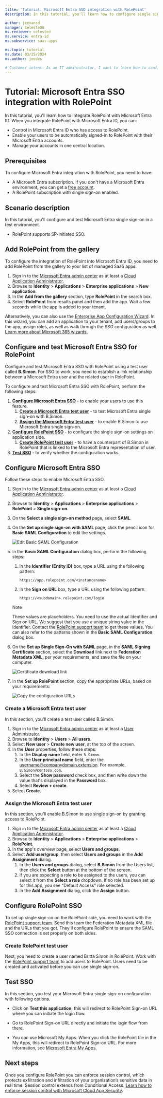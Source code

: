```yaml
---
title: 'Tutorial: Microsoft Entra SSO integration with RolePoint'
description: In this tutorial, you'll learn how to configure single sign-on between Microsoft Entra ID and RolePoint.

author: jeevansd
manager: CelesteDG
ms.reviewer: celested
ms.service: entra-id
ms.subservice: saas-apps

ms.topic: tutorial
ms.date: 03/25/2024
ms.author: jeedes

# Customer intent: As an IT administrator, I want to learn how to configure single sign-on between Microsoft Entra ID and RolePoint so that I can control who has access to RolePoint, enable automatic sign-in with Microsoft Entra accounts, and manage my accounts in one central location.
---
```

# Tutorial: Microsoft Entra SSO integration with RolePoint

In this tutorial, you'll learn how to integrate RolePoint with Microsoft Entra ID. When you integrate RolePoint with Microsoft Entra ID, you can:

* Control in Microsoft Entra ID who has access to RolePoint.
* Enable your users to be automatically signed-in to RolePoint with their Microsoft Entra accounts.
* Manage your accounts in one central location.

## Prerequisites

To configure Microsoft Entra integration with RolePoint, you need to have:

* A Microsoft Entra subscription. If you don't have a Microsoft Entra environment, you can get a [free account](https://azure.microsoft.com/free/).
* A RolePoint subscription with single sign-on enabled.

## Scenario description

In this tutorial, you'll configure and test Microsoft Entra single sign-on in a test environment.

* RolePoint supports SP-initiated SSO.

## Add RolePoint from the gallery

To configure the integration of RolePoint into Microsoft Entra ID, you need to add RolePoint from the gallery to your list of managed SaaS apps.

1. Sign in to the [Microsoft Entra admin center](https://entra.microsoft.com) as at least a [Cloud Application Administrator](~/identity/role-based-access-control/permissions-reference.md#cloud-application-administrator).
1. Browse to **Identity** > **Applications** > **Enterprise applications** > **New application**.
1. In the **Add from the gallery** section, type **RolePoint** in the search box.
1. Select **RolePoint** from results panel and then add the app. Wait a few seconds while the app is added to your tenant.

 Alternatively, you can also use the [Enterprise App Configuration Wizard](https://portal.office.com/AdminPortal/home?Q=Docs#/azureadappintegration). In this wizard, you can add an application to your tenant, add users/groups to the app, assign roles, as well as walk through the SSO configuration as well. [Learn more about Microsoft 365 wizards.](/microsoft-365/admin/misc/azure-ad-setup-guides)

<a name='configure-and-test-azure-ad-sso-for-rolepoint'></a>

## Configure and test Microsoft Entra SSO for RolePoint

Configure and test Microsoft Entra SSO with RolePoint using a test user called **B.Simon**. For SSO to work, you need to establish a link relationship between a Microsoft Entra user and the related user in RolePoint.

To configure and test Microsoft Entra SSO with RolePoint, perform the following steps:

1. **[Configure Microsoft Entra SSO](#configure-azure-ad-sso)** - to enable your users to use this feature.
    1. **[Create a Microsoft Entra test user](#create-an-azure-ad-test-user)** - to test Microsoft Entra single sign-on with B.Simon.
    1. **[Assign the Microsoft Entra test user](#assign-the-azure-ad-test-user)** - to enable B.Simon to use Microsoft Entra single sign-on.
1. **[Configure RolePoint SSO](#configure-rolepoint-sso)** - to configure the single sign-on settings on application side.
    1. **[Create RolePoint test user](#create-rolepoint-test-user)** - to have a counterpart of B.Simon in RolePoint that is linked to the Microsoft Entra representation of user.
1. **[Test SSO](#test-sso)** - to verify whether the configuration works.

<a name='configure-azure-ad-sso'></a>

## Configure Microsoft Entra SSO

Follow these steps to enable Microsoft Entra SSO.

1. Sign in to the [Microsoft Entra admin center](https://entra.microsoft.com) as at least a [Cloud Application Administrator](~/identity/role-based-access-control/permissions-reference.md#cloud-application-administrator).
1. Browse to **Identity** > **Applications** > **Enterprise applications** > **RolePoint** > **Single sign-on**.
1. On the **Select a single sign-on method** page, select **SAML**.
1. On the **Set up single sign-on with SAML** page, click the pencil icon for **Basic SAML Configuration** to edit the settings.

   ![Edit Basic SAML Configuration](common/edit-urls.png)

4. In the **Basic SAML Configuration** dialog box, perform the following steps:

    1. In the **Identifier (Entity ID)** box, type a URL using the following pattern:

       `https://app.rolepoint.com/<instancename>`

    1. In the **Sign on URL** box, type a URL using the following pattern:

       `https://<subdomain>.rolepoint.com/login`   

	> [!NOTE]
	> These values are placeholders. You need to use the actual Identifier and Sign on URL. We suggest that you use a unique string value in the identifier. Contact the [RolePoint support team](mailto:info@rolepoint.com) to get these values. You can also refer to the patterns shown in the **Basic SAML Configuration** dialog box.

1. On the **Set up Single Sign-On with SAML** page, in the **SAML Signing Certificate** section, select the **Download** link next to **Federation Metadata XML**, per your requirements, and save the file on your computer.

	![Certificate download link](common/metadataxml.png)

6. In the **Set up RolePoint** section, copy the appropriate URLs, based on your requirements:

	![Copy the configuration URLs](common/copy-configuration-urls.png)

<a name='create-an-azure-ad-test-user'></a>

### Create a Microsoft Entra test user

In this section, you'll create a test user called B.Simon.

1. Sign in to the [Microsoft Entra admin center](https://entra.microsoft.com) as at least a [User Administrator](~/identity/role-based-access-control/permissions-reference.md#user-administrator).
1. Browse to **Identity** > **Users** > **All users**.
1. Select **New user** > **Create new user**, at the top of the screen.
1. In the **User** properties, follow these steps:
   1. In the **Display name** field, enter `B.Simon`.  
   1. In the **User principal name** field, enter the username@companydomain.extension. For example, `B.Simon@contoso.com`.
   1. Select the **Show password** check box, and then write down the value that's displayed in the **Password** box.
   1. Select **Review + create**.
1. Select **Create**.

<a name='assign-the-azure-ad-test-user'></a>

### Assign the Microsoft Entra test user

In this section, you'll enable B.Simon to use single sign-on by granting access to RolePoint.

1. Sign in to the [Microsoft Entra admin center](https://entra.microsoft.com) as at least a [Cloud Application Administrator](~/identity/role-based-access-control/permissions-reference.md#cloud-application-administrator).
1. Browse to **Identity** > **Applications** > **Enterprise applications** > **RolePoint**.
1. In the app's overview page, select **Users and groups**.
1. Select **Add user/group**, then select **Users and groups** in the **Add Assignment** dialog.
   1. In the **Users and groups** dialog, select **B.Simon** from the Users list, then click the **Select** button at the bottom of the screen.
   1. If you are expecting a role to be assigned to the users, you can select it from the **Select a role** dropdown. If no role has been set up for this app, you see "Default Access" role selected.
   1. In the **Add Assignment** dialog, click the **Assign** button.

## Configure RolePoint SSO

To set up single sign-on on the RolePoint side, you need to work with the [RolePoint support team](mailto:info@rolepoint.com). Send this team the Federation Metadata XML file and the URLs that you got. They'll configure RolePoint to ensure the SAML SSO connection is set properly on both sides.

### Create RolePoint test user

Next, you need to create a user named Britta Simon in RolePoint. Work with the [RolePoint support team](mailto:info@rolepoint.com) to add users to RolePoint. Users need to be created and activated before you can use single sign-on.

## Test SSO

In this section, you test your Microsoft Entra single sign-on configuration with following options. 

* Click on **Test this application**, this will redirect to RolePoint Sign-on URL where you can initiate the login flow. 

* Go to RolePoint Sign-on URL directly and initiate the login flow from there.

* You can use Microsoft My Apps. When you click the RolePoint tile in the My Apps, this will redirect to RolePoint Sign-on URL. For more information, see [Microsoft Entra My Apps](/azure/active-directory/manage-apps/end-user-experiences#azure-ad-my-apps).

## Next steps

Once you configure RolePoint you can enforce session control, which protects exfiltration and infiltration of your organization’s sensitive data in real time. Session control extends from Conditional Access. [Learn how to enforce session control with Microsoft Cloud App Security](/cloud-app-security/proxy-deployment-aad).
